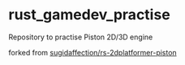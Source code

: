 # rust_gamedev_practise
Repository to practise Piston 2D/3D engine

forked from [sugidaffection/rs-2dplatformer-piston](sugidaffection/rs-2dplatformer-piston)
